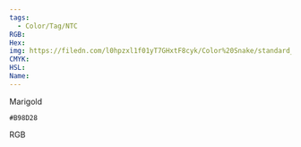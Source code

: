 ```yaml
---
tags:
  - Color/Tag/NTC
RGB:
Hex:
img: https://filedn.com/l0hpzxl1f01yT7GHxtF8cyk/Color%20Snake/standard_csv_to_svg//B98D28.svg
CMYK:
HSL:
Name:
---
```

Marigold
```palette
#B98D28
```
RGB
